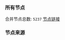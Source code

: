 ### 所有节点
合并节点总数: `5237`
[节点链接](https://github.com/rzhy1/33/raw/master/sub/sub_merge_base64.txt)

### 节点来源
